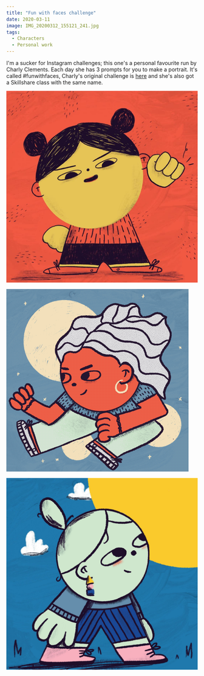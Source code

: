 ```yaml
---
title: "Fun with faces challenge"
date: 2020-03-11
image: IMG_20200312_155121_241.jpg
tags:
  - Characters
  - Personal work
---
```


I'm a sucker for Instagram challenges; this one's a personal favourite run by Charly Clements. Each day she has 3 prompts for you to make a portrait. It's called #funwithfaces, Charly's original challenge is [here](https://www.charlyclements.com/funwithfaces) and she's also got a Skillshare class with the same name.

![Power woman](IMG_20200312_155121_241.jpg)

![Space woman GIF](IMG_1166.gif)

![Self-care](IMG_1233.jpg)
